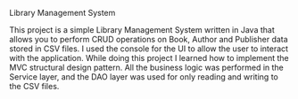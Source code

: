 Library Management System

This project is a simple Library Management System written in Java that allows you to perform CRUD operations on Book, Author and Publisher data stored in CSV files. I used the console for the UI to allow the user to interact with the application. While doing this project I learned how to implement the MVC structural design pattern. All the business logic was performed in the Service layer, and the DAO layer was used for only reading and writing to the CSV files.

